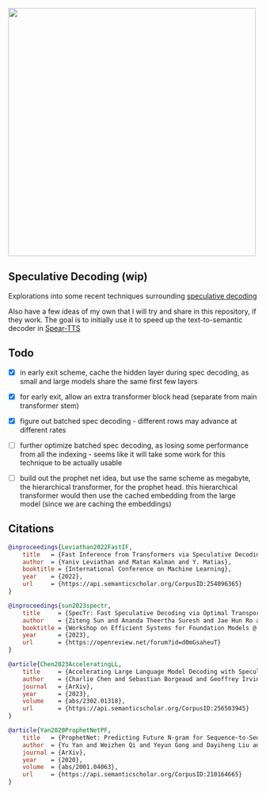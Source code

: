 <img src="./speculative-decoding.png" width="500px"></img>

## Speculative Decoding (wip)

Explorations into some recent techniques surrounding <a href="https://arxiv.org/abs/2211.17192">speculative decoding</a>

Also have a few ideas of my own that I will try and share in this repository, if they work. The goal is to initially use it to speed up the text-to-semantic decoder in <a href="https://github.com/lucidrains/spear-tts-pytorch">Spear-TTS</a>

## Todo

- [x] in early exit scheme, cache the hidden layer during spec decoding, as small and large models share the same first few layers
- [x] for early exit, allow an extra transformer block head (separate from main transformer stem)
- [x] figure out batched spec decoding - different rows may advance at different rates

- [ ] further optimize batched spec decoding, as losing some performance from all the indexing - seems like it will take some work for this technique to be actually usable
- [ ] build out the prophet net idea, but use the same scheme as megabyte, the hierarchical transformer, for the prophet head. this hierarchical transformer would then use the cached embedding from the large model (since we are caching the embeddings)

## Citations

```bibtex
@inproceedings{Leviathan2022FastIF,
    title   = {Fast Inference from Transformers via Speculative Decoding},
    author  = {Yaniv Leviathan and Matan Kalman and Y. Matias},
    booktitle = {International Conference on Machine Learning},
    year    = {2022},
    url     = {https://api.semanticscholar.org/CorpusID:254096365}
}
```

```bibtex
@inproceedings{sun2023spectr,
    title     = {SpecTr: Fast Speculative Decoding via Optimal Transport},
    author    = {Ziteng Sun and Ananda Theertha Suresh and Jae Hun Ro and Ahmad Beirami and Himanshu Jain and Felix Yu and Michael Riley and Sanjiv Kumar},
    booktitle = {Workshop on Efficient Systems for Foundation Models @ ICML2023},
    year      = {2023},
    url       = {https://openreview.net/forum?id=d0mGsaheuT}
}
```

```bibtex
@article{Chen2023AcceleratingLL,
    title     = {Accelerating Large Language Model Decoding with Speculative Sampling},
    author    = {Charlie Chen and Sebastian Borgeaud and Geoffrey Irving and Jean-Baptiste Lespiau and L. Sifre and John M. Jumper},
    journal   = {ArXiv},
    year      = {2023},
    volume    = {abs/2302.01318},
    url       = {https://api.semanticscholar.org/CorpusID:256503945}
}
```

```bibtex
@article{Yan2020ProphetNetPF,
    title   = {ProphetNet: Predicting Future N-gram for Sequence-to-Sequence Pre-training},
    author  = {Yu Yan and Weizhen Qi and Yeyun Gong and Dayiheng Liu and Nan Duan and Jiusheng Chen and Ruofei Zhang and Ming Zhou},
    journal = {ArXiv},
    year    = {2020},
    volume  = {abs/2001.04063},
    url     = {https://api.semanticscholar.org/CorpusID:210164665}
}
```
